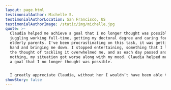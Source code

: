 ```yaml
---
layout: page.html
testimonialAuthor: Michelle S.
testimonialAuthorLocation: San Francisco, US
testimonialAuthorImage: /static/img/michelle.jpg
quote: >-
  Claudia helped me achieve a goal that I no longer thought was possible. I was
  juggling working full-time, getting my doctoral degree and caring for my
  elderly parents. I've been procrastinating on this task, it was getting out of
  hand and bringing me down. I stopped entertaining, something that I loved but
  the thought of tackling it overwhelmed me, and as each day passed and I did
  nothing, my situation got worse along with my mood. Claudia helped me achieve
  a goal that I no longer thought was possible.


  I greatly appreciate Claudia, without her I wouldn’t have been able to achieve my goal.
showStory: false
---
```


